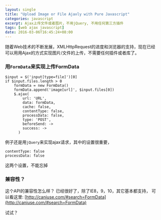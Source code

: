 ```yaml
---
layout: single
title: "Upload Image or File Ajaxly with Pure Javascript"
categories: javascript
excerpt: Ajax上传文件或者图片，不用jQuery, 不用任何第三方插件
tags: [web ajax javascript]
date: 2016-03-06T16:45:24+08:00
---
```


随着Web技术的不断发展，XMLHttpRequest的进度和浏览器的支持，现在已经可以用用Ajax的方式实现图片/文件的上传，不需要任何插件或者库了。

### 用`FormData`来实现上传FormData

```
$input = $('input[type=file]')[0]
if $input.files.length > 0
	formData = new FormData()
	formData.append('image[url]', $input.files[0])
	$.ajax(
	    url: 'URL',
	    data: formData,
	    cache: false,
	    contentType: false,
	    processData: false,
	    type: 'POST',
	    beforeSend: ->
	    success: ->
	  )
```

例子还是用`jQuery`来实现ajax请求，其中的设置很重要，

```
contentType: false
processData: false
```

这两个设置，不能忘掉

### 兼容性？

这个API的兼容性怎么样？ 已经很好了，除了IE8，9，10，其它基本都支持， 可以看这里: [http://caniuse.com/#search=FormData](http://caniuse.com/#search=FormData)

试试？
